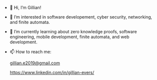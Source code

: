 - 👋 Hi, I’m Gillian!
- 👀 I’m interested in software developement, cyber security, networking, and finite automata.
- 🌱 I’m currently learning about zero knowledge proofs, software engineering, mobile development, finite automata, and web development.
- 📫 How to reach me:
	
	gillian.e2019@gmail.com
	
	https://www.linkedin.com/in/gillian-evers/

<!---
gevers123/gevers123 is a ✨ special ✨ repository because its `README.md` (this file) appears on your GitHub profile.
You can click the Preview link to take a look at your changes.
--->
